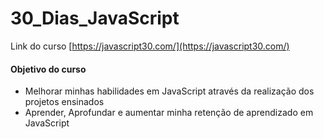# 30_Dias_JavaScript

 Link do curso [https://javascript30.com/](https://javascript30.com/)

#### Objetivo do curso

- Melhorar minhas habilidades em JavaScript através da realização dos projetos ensinados
- Aprender, Aprofundar e  aumentar minha retenção de aprendizado em JavaScript



